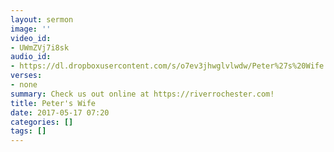 ```yaml
---
layout: sermon
image: ''
video_id:
- UWmZVj7i8sk
audio_id:
- https://dl.dropboxusercontent.com/s/o7ev3jhwglvlwdw/Peter%27s%20Wife.mp3?dl=0
verses:
- none
summary: Check us out online at https://riverrochester.com!
title: Peter's Wife
date: 2017-05-17 07:20
categories: []
tags: []
---
```

